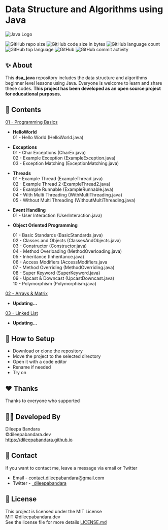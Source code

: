 # Data Structure and Algorithms using Java

![Java Logo](https://img.icons8.com/color/98/000000/java.png)


![GitHub repo size](https://img.shields.io/github/repo-size/dileepabandara/dsa_java?color=red&label=repository%20size)
![GitHub code size in bytes](https://img.shields.io/github/languages/code-size/dileepabandara/dsa_java?color=red)
![GitHub language count](https://img.shields.io/github/languages/count/dileepabandara/dsa_java)
![GitHub top language](https://img.shields.io/github/languages/top/dileepabandara/dsa_java)
![GitHub](https://img.shields.io/github/license/dileepabandara/dsa_java?color=yellow)
![GitHub commit activity](https://img.shields.io/github/commit-activity/m/dileepabandara/dsa_java?color=brightgreen&label=commits)

## ✨ About

This **dsa_java** repository includes the data structure and algorithms beginner level lessons using Java. Everyone is welcome to learn and share these codes. **This project has been developed as an open source project for educational purposes.**


## 🎒 Contents

[01 - Programming Basics](https://github.com/dileepabandara/dsa_java/tree/main/01-Programming-Basics)

- **HelloWorld**  
  01 - Hello World (HelloWorld.java)

- **Exceptions**  
  01 - Char Exceptions (CharEx.java)  
  02 - Example Exception (ExampleException.java)  
  03 - Exception Matching (ExceptionMatching.java)

- **Threads**  
  01 - Example Thread (ExampleThread.java)  
  02 - Example Thread 2 (ExampleThread2.java)  
  03 - Example Runnable (ExampleRunnable.java)  
  04 - With Multi Threading (WithMultiThreading.java)  
  05 - Without Multi Threading (WithoutMultiThreading.java)

- **Event Handling**  
  01 - User Interaction (UserInteraction.java)

- **Object Oriented Programming**

  01 - Basic Standards (BasicStandards.java)  
  02 - Classes and Objects (ClassesAndObjects.java)  
  03 - Constructor (Constructor.java)  
  04 - Method Overloading (MethodOverloading.java)  
  05 - Inheritance (Inheritance.java)  
  06 - Access Modifiers (AccessModifiers.java  
  07 - Method Overriding (MethodOverriding.java)  
  08 - Super Keyword (SuperKeyword.java)  
  09 - Upcast & Downcast (UpcastDowncast.java)  
  10 - Polymorphism (Polymorphism.java)

[02 - Arrays & Matrix](https://github.com/dileepabandara/dsa_java/tree/main/02-Arrays-Matrix)

- **Updating...**  

[03 - Linked List](https://github.com/dileepabandara/dsa_java/tree/main/03-Linked-List)

- **Updating...**  

## 🍃 How to Setup

- Download or clone the repository
- Move the project to the selected directory
- Open it with a code editor
- Rename if needed
- Try on

## ❤️ Thanks

Thanks to everyone who supported

## 👨‍💻 Developed By

Dileepa Bandara  
©dileepabandara.dev  
https://dileepabandara.github.io

## 💬 Contact

If you want to contact me, leave a message via email or Twitter

- Email - <contact.dileepabandara@gmail.com>
- Twitter - [_dileepabandara](https://twitter.com/_dileepabandara)

## 📜 License

This project is licensed under the MIT License  
MIT ©dileepabandara.dev  
See the license file for more details [LICENSE.md](https://github.com/dileepabandara/dsa_java/blob/main/LICENSE)
